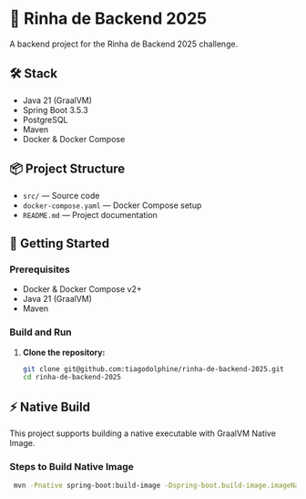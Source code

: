 # 🚀 Rinha de Backend 2025

A backend project for the Rinha de Backend 2025 challenge.

## 🛠️ Stack

- Java 21 (GraalVM)
- Spring Boot 3.5.3
- PostgreSQL
- Maven
- Docker & Docker Compose

## 📦 Project Structure

- `src/` — Source code
- `docker-compose.yaml` — Docker Compose setup
- `README.md` — Project documentation

## 🚀 Getting Started

### Prerequisites

- Docker & Docker Compose v2+
- Java 21 (GraalVM)
- Maven

### Build and Run

1. **Clone the repository:**
   ```sh
   git clone git@github.com:tiagodolphine/rinha-de-backend-2025.git
   cd rinha-de-backend-2025

## ⚡ Native Build

This project supports building a native executable with GraalVM Native Image.

### Steps to Build Native Image
   ```sh
    mvn -Pnative spring-boot:build-image -Dspring-boot.build-image.imageName=tiagodolphine/rinha-2025-payment-service:22